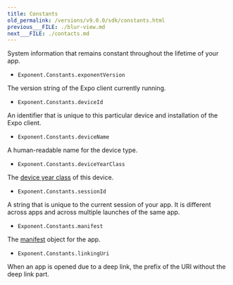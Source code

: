 ```yaml
---
title: Constants
old_permalink: /versions/v9.0.0/sdk/constants.html
previous___FILE: ./blur-view.md
next___FILE: ./contacts.md
---
```


System information that remains constant throughout the lifetime of your app.

-   `Exponent.Constants.exponentVersion`

The version string of the Expo client currently running.

-   `Exponent.Constants.deviceId`

An identifier that is unique to this particular device and installation of the Expo client.

-   `Exponent.Constants.deviceName`

A human-readable name for the device type.

-   `Exponent.Constants.deviceYearClass`

The [device year class](https://github.com/facebook/device-year-class) of this device.

-   `Exponent.Constants.sessionId`

A string that is unique to the current session of your app. It is different across apps and across multiple launches of the same app.

-   `Exponent.Constants.manifest`

The [manifest](../guides/how-exponent-works.html#expo-manifest) object for the app.

-   `Exponent.Constants.linkingUri`

When an app is opened due to a deep link, the prefix of the URI without the deep link part.
